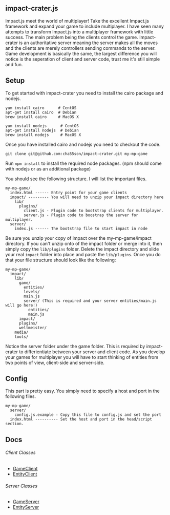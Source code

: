 ## impact-crater.js

Impact.js meet the world of multiplayer! Take the excellent Impact.js framework and 
expand your game to include multiplayer. I have seen many attempts to transform Impact.js into a
multiplayer framework with little success. The main problem being the clients control the game. 
Impact-crater is an authoritative server meaning the server makes all the moves and the clients are
merely controllers sending commands to the server. Game development is basically the same, the largest
difference you will notice is the seperation of client and server code, trust me it's still simple and fun.

## Setup

To get started with impact-crater you need to install the cairo package and nodejs. 

    yum install cairo      # CentOS
    apt-get install cairo  # Debian
    brew install cairo     # MacOS X
    
    yum install nodejs      # CentOS
    apt-get install nodejs  # Debian
    brew install nodejs     # MacOS X
    
Once you have installed cairo and nodejs you need to checkout the code.

    git clone git@github.com:cha55son/impact-crater.git my-mp-game
    
Run `npm install` to install the required node packages. (npm should come with nodejs or as an additional package)

You should see the following structure. I will list the important files.

    my-mp-game/
      index.html ------ Entry point for your game clients
      impact/ --------- You will need to unzip your impact directory here
        lib/
          plugins/
            client.js - Plugin code to bootstrap clients for multiplayer.
            server.js - Plugin code to boostrap the server for multiplayer.
      server/
        index.js ------ The bootstrap file to start impact in node 
        
Be sure you unzip your copy of impact over the my-mp-game/impact directory. If you
can't unzip onto of the impact folder or merge into it, then simply copy the `lib/plugins` folder. 
Delete the impact directory and slide your real `impact` folder into place and paste the `lib/plugins`.
Once you do that your file structure should look like the following:

    my-mp-game/
      impact/
        lib/
          game/
            entities/
            levels/
            main.js
            server/ (This is required and your server entities/main.js will go here!)
              entities/
              main.js
          impact/
          plugins/
          weltmeister/
        media/
        tools/
        
Notice the server folder under the game folder. This is required by impact-crater to
differientiate between your server and client code. 
As you develop your games for multiplayer you will have to start thinking of entities from two points of
view, client-side and server-side.
        
## Config

This part is pretty easy. You simply need to specify a host and port in the following files.

    my-mp-game/
      server/
        config.js.example - Copy this file to config.js and set the port
      index.html ---------- Set the host and port in the head/script section.
      
## Docs

###### Client Classes
* [GameClient](https://github.com/cha55son/impact-crater/wiki/GameClient)
* [EntityClient](https://github.com/cha55son/impact-crater/wiki/EntityClient)

###### Server Classes
* [GameServer](https://github.com/cha55son/impact-crater/wiki/GameServer)
* [EntityServer](https://github.com/cha55son/impact-crater/wiki/EntityServer)


        
